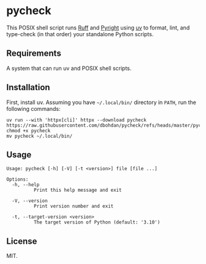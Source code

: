 # pycheck

This POSIX shell script runs
[Ruff](https://github.com/astral-sh/uv)
and
[Pyright](https://github.com/microsoft/pyright)
using
[uv](https://github.com/astral-sh/uv)
to format, lint, and type-check (in that order) your standalone Python scripts.

## Requirements

A system that can run uv and POSIX shell scripts.

## Installation

First, install uv.
Assuming you have `~/.local/bin/` directory in `PATH`, run the following commands:

```shell
uv run --with 'httpx[cli]' httpx --download pycheck https://raw.githubusercontent.com/dbohdan/pycheck/refs/heads/master/pycheck
chmod +x pycheck
mv pycheck ~/.local/bin/
```

## Usage

```none
Usage: pycheck [-h] [-V] [-t <version>] file [file ...]

Options:
  -h, --help
          Print this help message and exit

  -V, --version
          Print version number and exit

  -t, --target-version <version>
          The target version of Python (default: '3.10')
```

## License

MIT.
